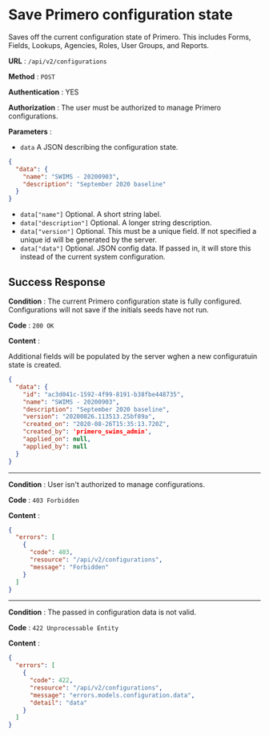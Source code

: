 <!-- Copyright (c) 2014 - 2023 UNICEF. All rights reserved. -->

# Save Primero configuration state

Saves off the current configuration state of Primero. This includes Forms, Fields, Lookups, Agencies, Roles, User Groups, and Reports.

**URL** : `/api/v2/configurations`

**Method** : `POST`

**Authentication** : YES

**Authorization** : The user must be authorized to manage Primero configurations.

**Parameters** :

* `data` A JSON describing the configuration state.
```json
{
  "data": {
    "name": "SWIMS - 20200903",
    "description": "September 2020 baseline"
  }
}
```
* `data["name"]` Optional. A short string label.
* `data["description"]` Optional. A longer string description.
* `data["version"]` Optional. This must be a unique field. If not specified a unique id will be generated by the server.
* `data["data"]` Optional. JSON config data. If passed in, it will store this instead of the current system configuration.

## Success Response

**Condition** : The current Primero configuration state is fully configured. Configurations will not save if the initials seeds have not run.

**Code** : `200 OK`

**Content** :

Additional fields will be populated by the server wghen a new configuratuin state is created.

```json
{
  "data": {
    "id": "ac3d041c-1592-4f99-8191-b38fbe448735",
    "name": "SWIMS - 20200903",
    "description": "September 2020 baseline",
    "version": "20200826.113513.25bf89a",
    "created_on": "2020-08-26T15:35:13.720Z",
    "created_by": 'primero_swims_admin',
    "applied_on": null,
    "applied_by": null
  }
}
```

---

**Condition** : User isn't authorized to manage configurations.

**Code** : `403 Forbidden`

**Content** :

```json
{
  "errors": [
    {
      "code": 403,
      "resource": "/api/v2/configurations",
      "message": "Forbidden"
    }
  ]
}
```

---

**Condition** : The passed in configuration data is not valid.

**Code** : `422 Unprocessable Entity`

**Content** :

```json
{
  "errors": [
    {
      "code": 422,
      "resource": "/api/v2/configurations",
      "message": "errors.models.configuration.data",
      "detail": "data"
    }
  ]
}
```
